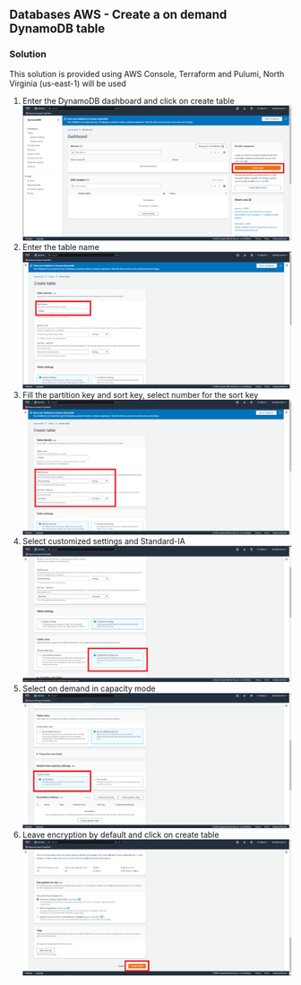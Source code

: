 ## Databases AWS - Create a on demand DynamoDB table

### Solution

This solution is provided using AWS Console, Terraform and Pulumi, North Virginia (us-east-1) will be used

1. Enter the DynamoDB dashboard and click on create table ![1](images/1.png)
2. Enter the table name ![2](images/2.png)
3. Fill the partition key and sort key, select number for the sort key ![3](images/3.png)
4. Select customized settings and Standard-IA ![4](images/4.png)
5. Select on demand in capacity mode ![5](images/5.png)
6. Leave encryption by default and click on create table ![6](images/6.png)